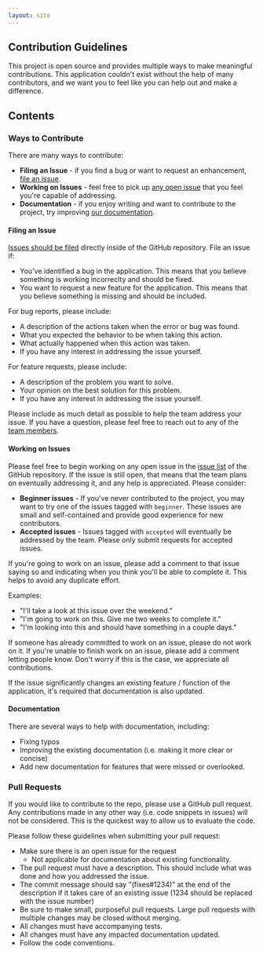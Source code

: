 ```yaml
---
layout: site
---
```


## Contribution Guidelines

This project is open source and provides multiple ways to make meaningful contributions. This application couldn't exist without the help of many contributors, and we want you to feel like you can help out and make a difference.

## Contents

### Ways to Contribute

There are many ways to contribute:

- **Filing an Issue** - if you find a bug or want to request an enhancement, [file an issue](https://github.com/johnstonbl01/generator-clementinejs/issues/new).
- **Working on Issues** - feel free to pick up [any open issue](https://github.com/johnstonbl01/generator-clementinejs/issues) that you feel you're capable of addressing.
- **Documentation** - if you enjoy writing and want to contribute to the project, try improving [our documentation](https://github.com/johnstonbl01/clementinejs/tree/gh-pages).

#### Filing an Issue

[Issues should be filed](https://github.com/johnstonbl01/generator-clementinejs/issues/new) directly inside of the GitHub repository. File an issue if:

- You've identified a bug in the application. This means that you believe something is working incorreclty and should be fixed.
- You want to request a new feature for the application. This means that you believe something is missing and should be included.

For bug reports, please include:

- A description of the actions taken when the error or bug was found.
- What you expected the behavior to be when taking this action.
- What actually happened when this action was taken.
- If you have any interest in addressing the issue yourself.

For feature requests, please include:

- A description of the problem you want to solve.
- Your opinion on the best solution for this problem.
- If you have any interest in addressing the issue yourself.

Please include as much detail as possible to help the team address your issue. If you have a question, please feel free to reach out to any of the [team members](#current-team).

#### Working on Issues

Please feel free to begin working on any open issue in the [issue list](https://github.com/johnstonbl01/generator-clementinejs/issues) of the GitHub repository. If the issue is still open, that means that the team plans on eventually addressing it, and any help is appreciated. Please consider:

- **Beginner issues** - If you've never contributed to the project, you may want to try one of the issues tagged with `beginner`. These issues are small and self-contained and provide good experience for new contributors.
- **Accepted issues** - Issues tagged with `accepted` will eventually be addressed by the team. Please only submit requests for accepted issues.

If you're going to work on an issue, please add a comment to that issue saying so and indicating when you think you'll be able to complete it. This helps to avoid any duplicate effort.

Examples:

- "I'll take a look at this issue over the weekend."
- "I'm going to work on this. Give me two weeks to complete it."
- "I'm looking into this and should have something in a couple days."

If someone has already committed to work on an issue, please do not work on it. If you're unable to finish work on an issue, please add a comment letting people know. Don't worry if this is the case, we appreciate all contributions. 

If the issue significantly changes an existing feature / function of the application, it's required that documentation is also updated.

#### Documentation

There are several ways to help with documentation, including:

- Fixing typos
- Improving the existing documentation (i.e. making it more clear or concise)
- Add new documentation for features that were missed or overlooked.

### Pull Requests

If you would like to contribute to the repo, please use a GitHub pull request. Any contributions made in any other way (i.e. code snippets in issues) will not be considered. This is the quickest way to allow us to evaluate the code.

Please follow these guidelines when submitting your pull request:

- Make sure there is an open issue for the request
	- Not applicable for documentation about existing functionality.
- The pull request must have a description. This should include what was done and how you addressed the issue.
- The commit message should say "(fixes#1234)" at the end of the description if it takes care of an existing issue (1234 should be replaced with the issue number)
- Be sure to make small, purposeful pull requests. Large pull requests with multiple changes may be closed without merging.
- All changes must have accompanying tests.
- All changes must have any impacted documentation updated.
- Follow the code conventions.